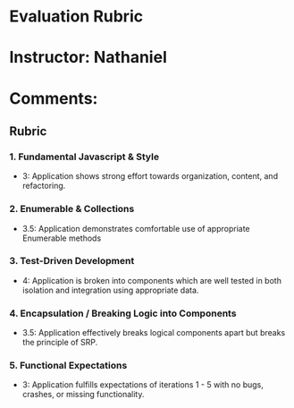 # Evaluation Rubric
# Instructor: Nathaniel
# Comments:
## Rubric

### 1. Fundamental Javascript & Style

* 3:  Application shows strong effort towards organization, content, and refactoring.

### 2. Enumerable & Collections

* 3.5: Application demonstrates comfortable use of appropriate Enumerable methods

### 3. Test-Driven Development

* 4: Application is broken into components which are well tested in both isolation and integration using appropriate data.

### 4. Encapsulation / Breaking Logic into Components

* 3.5: Application effectively breaks logical components apart but breaks the principle of SRP.

### 5. Functional Expectations

* 3: Application fulfills expectations of iterations 1 - 5 with no bugs, crashes, or missing functionality.
